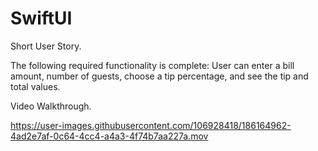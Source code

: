 # SwiftUI

Short User Story.

The following required functionality is complete:
User can enter a bill amount, number of guests, choose a tip percentage, and see the tip and total values.

Video Walkthrough.

https://user-images.githubusercontent.com/106928418/186164962-4ad2e7af-0c64-4cc4-a4a3-4f74b7aa227a.mov










